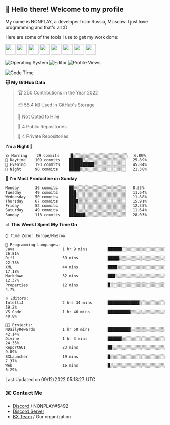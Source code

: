## :wave: Hello there! Welcome to my profile

My name is NONPLAY, a developer from Russia, Moscow. I just love programming and that's all :D

Here are some of the tools I use to get my work done:

<kbd><img height="32" src="https://img.icons8.com/color/2x/visual-studio-code-2019.png"></kbd>
<kbd><img height="32" src="https://img.icons8.com/color/2x/linux.png"></kbd>
<kbd><img height="32" src="https://img.icons8.com/fluent/2x/console.png"></kbd>
<kbd><img height="32" src="https://img.icons8.com/color/2x/open-source.png"></kbd>
<kbd><img height="32" src="https://img.icons8.com/color/2x/git.png"></kbd>
<kbd><img height="32" src="https://img.icons8.com/color/2x/nginx.png"></kbd>
<a href="?#gh-light-mode-only"><kbd><img height="32" src="https://img.icons8.com/metro/2x/mysql.png"></kbd></a>
<a href="?#gh-dark-mode-only"><kbd><img height="32" src="https://img.icons8.com/FFFFFF/metro/2x/mysql.png"></kbd></a>

![Operating System](https://img.shields.io/badge/OS-Windows%2010%20Pro-informational?style=for-the-badge&logo=Windows&logoColor=white&color=007ec6)
![Editor](https://img.shields.io/badge/Editor-VS%20Code-informational?style=for-the-badge&logo=Visual%20Studio%20Code&logoColor=white&color=007ec6)
![Profile Views](https://komarev.com/ghpvc/?username=NONPLAYT&color=blue&style=for-the-badge)

<!--START_SECTION:waka-->
![Code Time](http://img.shields.io/badge/Code%20Time-15%20hrs%203%20mins-blue)

**🐱 My GitHub Data** 

> 🏆 250 Contributions in the Year 2022
 > 
> 📦 55.4 kB Used in GitHub's Storage 
 > 
> 🚫 Not Opted to Hire
 > 
> 📜 4 Public Repositories 
 > 
> 🔑 4 Private Repositories  
 > 
**I'm a Night 🦉** 

```text
🌞 Morning    29 commits     █░░░░░░░░░░░░░░░░░░░░░░░░   6.89% 
🌆 Daytime    109 commits    ██████░░░░░░░░░░░░░░░░░░░   25.89% 
🌃 Evening    193 commits    ███████████░░░░░░░░░░░░░░   45.84% 
🌙 Night      90 commits     █████░░░░░░░░░░░░░░░░░░░░   21.38%

```
📅 **I'm Most Productive on Sunday** 

```text
Monday       36 commits     ██░░░░░░░░░░░░░░░░░░░░░░░   8.55% 
Tuesday      49 commits     ███░░░░░░░░░░░░░░░░░░░░░░   11.64% 
Wednesday    50 commits     ███░░░░░░░░░░░░░░░░░░░░░░   11.88% 
Thursday     67 commits     ████░░░░░░░░░░░░░░░░░░░░░   15.91% 
Friday       52 commits     ███░░░░░░░░░░░░░░░░░░░░░░   12.35% 
Saturday     49 commits     ███░░░░░░░░░░░░░░░░░░░░░░   11.64% 
Sunday       118 commits    ███████░░░░░░░░░░░░░░░░░░   28.03%

```


📊 **This Week I Spent My Time On** 

```text
⌚︎ Time Zone: Europe/Moscow

💬 Programming Languages: 
Java                     1 hr 9 mins         ██████░░░░░░░░░░░░░░░░░░░   26.81% 
Diff                     59 mins             █████░░░░░░░░░░░░░░░░░░░░   22.73% 
XML                      44 mins             ████░░░░░░░░░░░░░░░░░░░░░   17.18% 
Markdown                 32 mins             ███░░░░░░░░░░░░░░░░░░░░░░   12.37% 
Properties               12 mins             █░░░░░░░░░░░░░░░░░░░░░░░░   4.7%

🔥 Editors: 
IntelliJ                 2 hrs 34 mins       ██████████████░░░░░░░░░░░   59.2% 
VS Code                  1 hr 46 mins        ██████████░░░░░░░░░░░░░░░   40.8%

🐱‍💻 Projects: 
NDailyRewards            1 hr 50 mins        ██████████░░░░░░░░░░░░░░░   42.14% 
Divine                   1 hr 3 mins         ██████░░░░░░░░░░░░░░░░░░░   24.35% 
ReportGUI                23 mins             ██░░░░░░░░░░░░░░░░░░░░░░░   9.09% 
BXLauncher               19 mins             █░░░░░░░░░░░░░░░░░░░░░░░░   7.37% 
Web                      16 mins             █░░░░░░░░░░░░░░░░░░░░░░░░   6.29%

```


 Last Updated on 09/12/2022 05:18:27 UTC
<!--END_SECTION:waka-->

### ✉️ Contact Me

- [Discord](https://discord.com/users/597087584090587177) / NONPLAY#5492
- [Discord Server](https://discord.gg/p7cxhw7E2M)
- [BX Team](https://github.com/BX-Team) / Our organization
